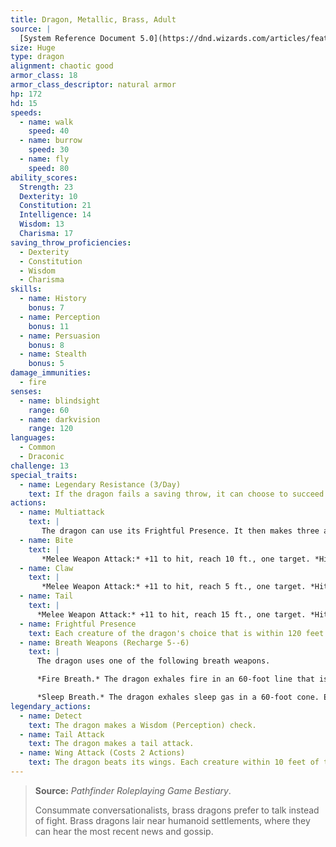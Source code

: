 ```yaml
---
title: Dragon, Metallic, Brass, Adult
source: |
  [System Reference Document 5.0](https://dnd.wizards.com/articles/features/systems-reference-document-srd)
size: Huge
type: dragon
alignment: chaotic good
armor_class: 18
armor_class_descriptor: natural armor
hp: 172
hd: 15
speeds:
  - name: walk
    speed: 40
  - name: burrow
    speed: 30
  - name: fly
    speed: 80
ability_scores:
  Strength: 23
  Dexterity: 10
  Constitution: 21
  Intelligence: 14
  Wisdom: 13
  Charisma: 17
saving_throw_proficiencies:
  - Dexterity
  - Constitution
  - Wisdom
  - Charisma
skills:
  - name: History
    bonus: 7
  - name: Perception
    bonus: 11
  - name: Persuasion
    bonus: 8
  - name: Stealth
    bonus: 5
damage_immunities:
  - fire
senses:
  - name: blindsight
    range: 60
  - name: darkvision
    range: 120
languages:
  - Common
  - Draconic
challenge: 13
special_traits:
  - name: Legendary Resistance (3/Day)
    text: If the dragon fails a saving throw, it can choose to succeed instead.
actions:
  - name: Multiattack
    text: |
       The dragon can use its Frightful Presence. It then makes three attacks: one with its bite and two with its claws.
  - name: Bite
    text: |
       *Melee Weapon Attack:* +11 to hit, reach 10 ft., one target. *Hit:* 17 (2d10 + 6) piercing damage.
  - name: Claw
    text: |
       *Melee Weapon Attack:* +11 to hit, reach 5 ft., one target. *Hit:* 13 (2d6 + 6) slashing damage.
  - name: Tail
    text: |
      *Melee Weapon Attack:* +11 to hit, reach 15 ft., one target. *Hit:* 15 (2d8 + 6) bludgeoning damage.
  - name: Frightful Presence
    text: Each creature of the dragon's choice that is within 120 feet of the dragon and aware of it must succeed on a DC 16 Wisdom saving throw or become frightened for 1 minute. A creature can repeat the saving throw at the end of each of its turns, ending the effect on itself on a success. If a creature's saving throw is successful or the effect ends for it, the creature is immune to the dragon's Frightful Presence for the next 24 hours.
  - name: Breath Weapons (Recharge 5--6)
    text: |
      The dragon uses one of the following breath weapons.

      *Fire Breath.* The dragon exhales fire in an 60-foot line that is 5 feet wide. Each creature in that line must make a DC 18 Dexterity saving throw, taking 45 (13d6) fire damage on a failed save, or half as much damage on a successful one.

      *Sleep Breath.* The dragon exhales sleep gas in a 60-foot cone. Each creature in that area must succeed on a DC 18 Constitution saving throw or fall unconscious for 10 minutes. This effect ends for a creature if the creature takes damage or someone uses an action to wake it.
legendary_actions:
  - name: Detect
    text: The dragon makes a Wisdom (Perception) check.
  - name: Tail Attack
    text: The dragon makes a tail attack.
  - name: Wing Attack (Costs 2 Actions)
    text: The dragon beats its wings. Each creature within 10 feet of the dragon must succeed on a DC 19 Dexterity saving throw or take 13 (2d6 + 6) bludgeoning damage and be knocked prone. The dragon can then fly up to half its flying speed.
---
```


> **Source:** *Pathfinder Roleplaying Game Bestiary*.
>
> Consummate conversationalists, brass dragons prefer to talk instead of fight. Brass dragons lair near humanoid settlements, where they can hear the most recent news and gossip.
